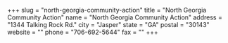+++
slug = "north-georgia-community-action"
title = "North Georgia Community Action"
name = "North Georgia Community Action"
address = "1344 Talking Rock Rd."
city = "Jasper"
state = "GA"
postal = "30143"
website = ""
phone = "706-692-5644"
fax = ""
+++

